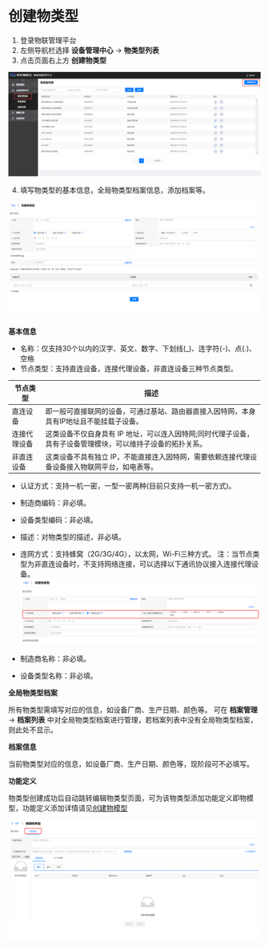 # 创建物类型

1. 登录物联管理平台
2. 左侧导航栏选择 **设备管理中心** -> **物类型列表**
3. 点击页面右上方 **创建物类型**

![创建物类型](../../../../../image/IoT/IoT-Core/Device-Manager/Create-Thing-Type/Create-Thing-Type.png)

4. 填写物类型的基本信息，全局物类型档案信息，添加档案等。

![创建物类型1](../../../../../image/IoT/IoT-Core/Device-Manager/Create-Thing-Type/Create-Thing-Type1.png)

**基本信息**
- 名称：仅支持30个以内的汉字、英文、数字、下划线(_)、连字符(-)、点(.)、空格
- 节点类型：支持直连设备，连接代理设备，非直连设备三种节点类型。

| 节点类型 | 描述|
| ----- | ----- |
|直连设备 | 即一般可直接联网的设备，可通过基站、路由器直接入因特网，本身具有IP地址且不能挂载子设备。|
|连接代理设备| 这类设备不仅自身具有 IP 地址，可以连入因特网;同时代理子设备，具有子设备管理模块，可以维持子设备的拓扑关系。 |
|非直连设备|这类设备不具有独立 IP，不能直接连入因特网，需要依赖连接代理设备设备接入物联网平台，如电表等。 |

- 认证方式：支持一机一密，一型一密两种(目前只支持一机一密方式)。
- 制造商编码：非必填。
- 设备类型编码：非必填。
- 描述：对物类型的描述，非必填。
- 连网方式：支持蜂窝（2G/3G/4G），以太网，Wi-Fi三种方式。
注：当节点类型为非直连设备时，不支持网络连接，可以选择以下通讯协议接入连接代理设备。 
![接入连接代理通讯协议](../../../../../image/IoT/IoT-Core/Device-Manager/Create-Thing-Type/Indirected-Device-Protocol.png)


- 制造商名称：非必填。
- 设备类型名称：非必填。

**全局物类型档案** 

所有物类型需填写对应的信息，如设备厂商、生产日期、颜色等。
可在 **档案管理** -> **档案列表** 中对全局物类型档案进行管理，若档案列表中没有全局物类型档案，则此处不显示。

**档案信息**

当前物类型对应的信息，如设备厂商、生产日期、颜色等，现阶段可不必填写。

**功能定义**

物类型创建成功后自动跳转编辑物类型页面，可为该物类型添加功能定义即物模型，功能定义添加详情请见[创建物模型](../Device-Manager/Create-Thing-Model.md)

![创建物模型](../../../../../image/IoT/IoT-Core/Device-Manager/Create-Thing-Model/Create-Thing-Model.png)